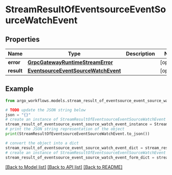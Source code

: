 # StreamResultOfEventsourceEventSourceWatchEvent


## Properties

Name | Type | Description | Notes
------------ | ------------- | ------------- | -------------
**error** | [**GrpcGatewayRuntimeStreamError**](GrpcGatewayRuntimeStreamError.md) |  | [optional] 
**result** | [**EventsourceEventSourceWatchEvent**](EventsourceEventSourceWatchEvent.md) |  | [optional] 

## Example

```python
from argo_workflows.models.stream_result_of_eventsource_event_source_watch_event import StreamResultOfEventsourceEventSourceWatchEvent

# TODO update the JSON string below
json = "{}"
# create an instance of StreamResultOfEventsourceEventSourceWatchEvent from a JSON string
stream_result_of_eventsource_event_source_watch_event_instance = StreamResultOfEventsourceEventSourceWatchEvent.from_json(json)
# print the JSON string representation of the object
print(StreamResultOfEventsourceEventSourceWatchEvent.to_json())

# convert the object into a dict
stream_result_of_eventsource_event_source_watch_event_dict = stream_result_of_eventsource_event_source_watch_event_instance.to_dict()
# create an instance of StreamResultOfEventsourceEventSourceWatchEvent from a dict
stream_result_of_eventsource_event_source_watch_event_form_dict = stream_result_of_eventsource_event_source_watch_event.from_dict(stream_result_of_eventsource_event_source_watch_event_dict)
```
[[Back to Model list]](../README.md#documentation-for-models) [[Back to API list]](../README.md#documentation-for-api-endpoints) [[Back to README]](../README.md)


